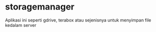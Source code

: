 # storagemanager
Aplikasi ini seperti gdrive, terabox atau sejenisnya untuk menyimpan file kedalam server
